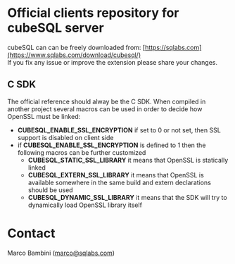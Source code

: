 # Official clients repository for cubeSQL server

cubeSQL can can be freely downloaded from: [https://sqlabs.com](https://www.sqlabs.com/download/cubesql/)<br />
If you fix any issue or improve the extension please share your changes.

## C SDK
The official reference should alway be the C SDK.
When compiled in another project several macros can be used in order to decide how OpenSSL must be linked:
* **CUBESQL_ENABLE_SSL_ENCRYPTION** if set to 0 or not set, then SSL support is disabled on client side
* if **CUBESQL_ENABLE_SSL_ENCRYPTION** is defined to 1 then the following macros can be further customized
  * **CUBESQL_STATIC_SSL_LIBRARY** it means that OpenSSL is statically linked
  * **CUBESQL_EXTERN_SSL_LIBRARY** it means that OpenSSL is available somewhere in the same build and extern declarations should be used
  * **CUBESQL_DYNAMIC_SSL_LIBRARY** it means that the SDK will try to dynamically load OpenSSL library itself


# Contact
Marco Bambini (marco@sqlabs.com)

